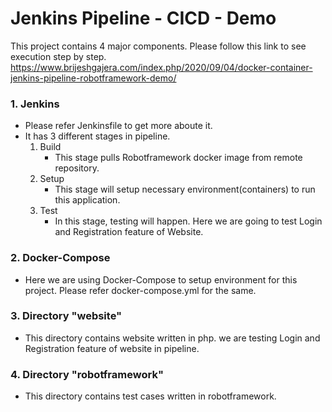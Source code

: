 # Jenkins Pipeline - CICD - Demo

This project contains 4 major components.
Please follow this link to see execution step by step.
https://www.brijeshgajera.com/index.php/2020/09/04/docker-container-jenkins-pipeline-robotframework-demo/

### 1. Jenkins
   - Please refer Jenkinsfile to get more aboute it.
   - It has 3 different stages in pipeline.
      1. Build
         - This stage pulls Robotframework docker image from remote repository.
      2. Setup
         - This stage will setup necessary environment(containers) to run this application.
      3. Test
         - In this stage, testing will happen. Here we are going to test Login and Registration feature of Website.
      
### 2. Docker-Compose
   - Here we are using Docker-Compose to setup environment for this project. Please refer docker-compose.yml for the same.
   
### 3. Directory "website"
   - This directory contains website written in php. we are testing Login and Registration feature of website in pipeline.
   
### 4. Directory "robotframework"
   - This directory contains test cases written in robotframework.
